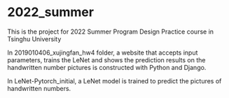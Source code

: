 # 2022_summer
This is the project for 2022 Summer Program Design Practice course in Tsinghu University

In 2019010406_xujingfan_hw4 folder, a website that accepts input parameters, trains the LeNet and shows the prediction results on the handwritten number pictures is constructed with Python and Django. 

In LeNet-Pytorch_initial, a LeNet model is trained to predict the pictures of handwritten numbers.
